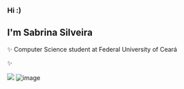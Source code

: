 ### Hi :)
## I'm Sabrina Silveira

✨ Computer Science student at Federal University of Ceará

✨ 

 **<img src="{https://github-readme-stats.vercel.app/api?username={SabrinaSioli}}" />**
 ![image]({https://github-readme-stats.vercel.app/api?username={SabrinaSioli}})

<!--
**SabrinaSioli/SabrinaSioli** is a ✨ _special_ ✨ repository because its `README.md` (this file) appears on your GitHub profile.

Here are some ideas to get you started:

- 🔭 I’m currently working on ...
- 🌱 I’m currently learning ...
- 👯 I’m looking to collaborate on ...
- 🤔 I’m looking for help with ...
- 💬 Ask me about ...
- 📫 How to reach me: ...
- 😄 Pronouns: ...
- ⚡ Fun fact: ...
-->
